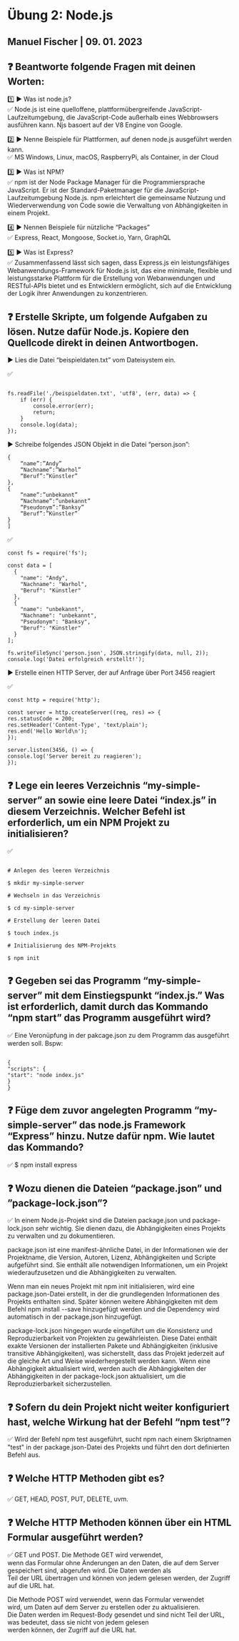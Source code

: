 # Übung 2: Node.js

## Manuel Fischer | 09. 01. 2023

## :question: Beantworte folgende Fragen mit deinen Worten:

:one: :arrow_forward: Was ist node.js? <br>
:white_check_mark: Node.js ist eine quelloffene, plattformübergreifende JavaScript-Laufzeitumgebung, die JavaScript-Code außerhalb eines Webbrowsers ausführen kann. Njs basoert auf der V8 Engine von Google.

:two: :arrow_forward: Nenne Beispiele für Plattformen, auf denen node.js ausgeführt werden kann.<br>
:white_check_mark: MS Windows, Linux, macOS, RaspberryPi, als Container, in der Cloud

:three: :arrow_forward: Was ist NPM?<br>
:white_check_mark: npm ist der Node Package Manager für die Programmiersprache JavaScript. Er ist der Standard-Paketmanager für die JavaScript-Laufzeitumgebung Node.js. npm erleichtert die gemeinsame Nutzung und Wiederverwendung von Code sowie die Verwaltung von Abhängigkeiten in einem Projekt.

:four: :arrow_forward: Nennen Beispiele für nützliche “Packages”<br>:white_check_mark: Express, React, Mongoose, Socket.io, Yarn, GraphQL

:five: :arrow_forward: Was ist Express?<br>
:white_check_mark: Zusammenfassend lässt sich sagen, dass Express.js ein leistungsfähiges Webanwendungs-Framework für Node.js ist, das eine minimale, flexible und leistungsstarke Plattform für die Erstellung von Webanwendungen und RESTful-APIs bietet und es Entwicklern ermöglicht, sich auf die Entwicklung der Logik ihrer Anwendungen zu konzentrieren.

## :question: Erstelle Skripte, um folgende Aufgaben zu lösen. Nutze dafür Node.js. Kopiere den Quellcode direkt in deinen Antwortbogen.

:arrow_forward: Lies die Datei “beispieldaten.txt” vom Dateisystem ein.

:white_check_mark:

```const fs = require('fs');

fs.readFile('./beispieldaten.txt', 'utf8', (err, data) => {
    if (err) {
        console.error(err);
        return;
    }
    console.log(data);
});
```

:arrow_forward: Schreibe folgendes JSON Objekt in die Datei “person.json”:

```[
{
    “name”:”Andy”
    “Nachname”:”Warhol”
    “Beruf”:”Künstler”
},
{
    “name”:”unbekannt”
    “Nachname”:”unbekannt”
    “Pseudonym”:”Banksy”
    “Beruf”:”Künstler”
}
]
```

:white_check_mark:

```
const fs = require('fs');

const data = [
  {
    "name": "Andy",
    "Nachname": "Warhol",
    "Beruf": "Künstler"
  },
  {
    "name": "unbekannt",
    "Nachname": "unbekannt",
    "Pseudonym": "Banksy",
    "Beruf": "Künstler"
  }
];

fs.writeFileSync('person.json', JSON.stringify(data, null, 2));
console.log('Datei erfolgreich erstellt!');
```

:arrow_forward: Erstelle einen HTTP Server, der auf Anfrage über Port 3456 reagiert

:white_check_mark:

```
const http = require('http');

const server = http.createServer((req, res) => {
res.statusCode = 200;
res.setHeader('Content-Type', 'text/plain');
res.end('Hello World\n');
});

server.listen(3456, () => {
console.log('Server bereit zu reagieren');
});

```

## :question: Lege ein leeres Verzeichnis “my-simple-server” an sowie eine leere Datei “index.js” in diesem Verzeichnis. Welcher Befehl ist erforderlich, um ein NPM Projekt zu initialisieren?

:white_check_mark:

```

# Anlegen des leeren Verzeichnis

$ mkdir my-simple-server

# Wechseln in das Verzeichnis

$ cd my-simple-server

# Erstellung der leeren Datei

$ touch index.js

# Initialisierung des NPM-Projekts

$ npm init

```

## :question: Gegeben sei das Programm “my-simple-server” mit dem Einstiegspunkt “index.js.” Was ist erforderlich, damit durch das Kommando “npm start” das Programm ausgeführt wird?

:white_check_mark: Eine Veronüpfung in der pakcage.json zu dem Programm das ausgeführt werden soll. Bspw:

```

{
"scripts": {
"start": "node index.js"
}
}

```

## :question: Füge dem zuvor angelegten Programm “my-simple-server” das node.js Framework “Express” hinzu. Nutze dafür npm. Wie lautet das Kommando?

:white_check_mark: $ npm install express

## :question: Wozu dienen die Dateien “package.json” und ”package-lock.json”?

:white_check_mark: In einem Node.js-Projekt sind die Dateien package.json und package-lock.json sehr wichtig. Sie dienen dazu, die Abhängigkeiten eines Projekts zu verwalten und zu dokumentieren.

package.json ist eine manifest-ähnliche Datei, in der Informationen wie der Projektname, die Version, Autoren, Lizenz, Abhängigkeiten und Scripte aufgeführt sind. Sie enthält alle notwendigen Informationen, um ein Projekt wiederaufzusetzen und die Abhängigkeiten zu verwalten.

Wenn man ein neues Projekt mit npm init initialisieren, wird eine package.json-Datei erstellt, in der die grundlegenden Informationen des Projekts enthalten sind. Später können weitere Abhängigkeiten mit dem Befehl npm install --save <dependency-name> hinzugefügt werden und die Dependency wird automatisch in der package.json hinzugefügt.

package-lock.json hingegen wurde eingeführt um die Konsistenz und Reproduzierbarkeit von Projekten zu gewährleisten. Diese Datei enthält exakte Versionen der installierten Pakete und Abhängigkeiten (inklusive transitive Abhängigkeiten), was sicherstellt, dass das Projekt jederzeit auf die gleiche Art und Weise wiederhergestellt werden kann. Wenn eine Abhängigkeit aktualisiert wird, werden auch die Abhängigkeiten der Abhängigkeiten in der package-lock.json aktualisiert, um die Reproduzierbarkeit sicherzustellen.

## :question: Sofern du dein Projekt nicht weiter konfiguriert hast, welche Wirkung hat der Befehl “npm test”?

:white_check_mark: Wird der Befehl npm test ausgeführt, sucht npm nach einem Skriptnamen "test" in der package.json-Datei des Projekts und führt den dort definierten Befehl aus.

## :question: Welche HTTP Methoden gibt es?

:white_check_mark: GET, HEAD, POST, PUT, DELETE, uvm.

## :question: Welche HTTP Methoden können über ein HTML Formular ausgeführt werden?

:white_check_mark: GET und POST. Die Methode GET wird verwendet,<br> wenn das Formular ohne Änderungen an den Daten, die auf dem Server gespeichert sind, abgerufen wird. Die Daten werden als<br> Teil der URL übertragen und können von jedem gelesen werden, der Zugriff auf die URL hat.

Die Methode POST wird verwendet, wenn das Formular verwendet <br> wird, um Daten auf dem Server zu erstellen oder zu aktualisieren.<br> Die Daten werden im Request-Body gesendet und sind nicht Teil der URL, was bedeutet, dass sie nicht von jedem gelesen <br> werden können, der Zugriff auf die URL hat.
